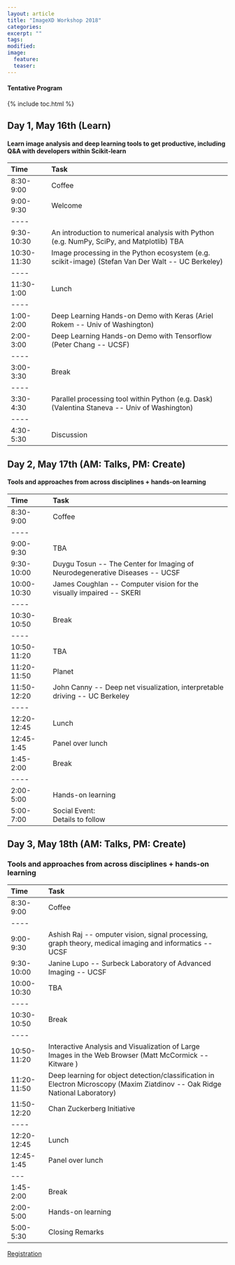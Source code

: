 ```yaml
---
layout: article
title: "ImageXD Workshop 2018"
categories:
excerpt: ""
tags:
modified:
image:
  feature:
  teaser:  
---
```


#### Tentative Program

{% include toc.html %}

## Day 1, May 16th (Learn)

#### Learn image analysis and deep learning tools to get productive, including Q&A with developers within Scikit-learn

| Time        | Task    |
|:------------|:--------|
| 8:30-9:00   | <span class="badge warning">Coffee</span>|
| 9:00-9:30   | Welcome |
|----
| 9:30-10:30  | An introduction to numerical analysis with Python (e.g. NumPy, SciPy, and Matplotlib) TBA |
| 10:30-11:30 | Image processing in the Python ecosystem (e.g. scikit-image) (Stefan Van Der Walt -- UC Berkeley) |
|----
| 11:30-1:00  | <span class="badge warning">Lunch</span>   |
|----
| 1:00-2:00   | Deep Learning Hands-on Demo with Keras (Ariel Rokem -- Univ of Washington) |
| 2:00-3:00   | Deep Learning Hands-on Demo with Tensorflow (Peter Chang -- UCSF)   |
|----
| 3:00-3:30   | <span class="badge warning">Break</span>   |
|----
| 3:30-4:30   | Parallel processing tool within Python (e.g. Dask) (Valentina Staneva -- Univ of Washington) |
|----
| 4:30-5:30   | Discussion |

## Day 2, May 17th (AM: Talks, PM: Create)

#### Tools and approaches from across disciplines + hands-on learning

| Time        | Task    |
|:------------|:--------|
| 8:30-9:00   | <span class="badge warning">Coffee</span>  |
|----
| 9:00-9:30   | TBA |
| 9:30-10:00  | Duygu Tosun -- The Center for Imaging of Neurodegenerative Diseases  -- UCSF |
| 10:00-10:30 | James Coughlan -- Computer vision for the visually impaired -- SKERI |
|----
| 10:30-10:50  | <span class="badge warning">Break</span>   |
|----
| 10:50-11:20  | TBA  |
| 11:20-11:50  | Planet |
| 11:50-12:20  | John Canny -- Deep net visualization, interpretable driving  -- UC Berkeley |
|----
| 12:20-12:45  | <span class="badge warning">Lunch</span>  |
| 12:45-1:45   | <span class="badge success">Panel over lunch</span> |
| 1:45-2:00    | Break |
|----
| 2:00-5:00    | Hands-on learning |
| 5:00-7:00    | <span class="badge danger">Social Event:</span> <br/> Details to follow |


## Day 3, May 18th (AM: Talks, PM: Create)

### Tools and approaches from across disciplines + hands-on learning


| Time        | Task    |
|:------------|:--------|
| 8:30-9:00   | <span class="badge warning">Coffee</span>  |
|----
| 9:00-9:30   | Ashish Raj -- omputer vision, signal processing, graph theory, medical imaging and informatics -- UCSF  |
| 9:30-10:00  | Janine Lupo -- Surbeck Laboratory of Advanced Imaging -- UCSF |
| 10:00-10:30 | TBA |
|----
| 10:30-10:50  | <span class="badge warning">Break</span>   |
|----
| 10:50-11:20  | Interactive Analysis and Visualization of Large Images in the Web Browser (Matt McCormick -- Kitware )  |
| 11:20-11:50  | Deep learning for object detection/classification in Electron Microscopy (Maxim Ziatdinov -- Oak Ridge National Laboratory)  |
| 11:50-12:20  | Chan Zuckerberg Initiative |
|----
| 12:20-12:45  | <span class="badge warning">Lunch</span>  |
| 12:45-1:45   | <span class="badge success">Panel over lunch</span> |
|---
| 1:45-2:00    | Break |
| 2:00-5:00    | Hands-on learning |
| 5:00-5:30    | Closing Remarks |

<a href="https://docs.google.com/forms/d/13gRMnLP3MTd3g6JoxfTZT0vBZqa10dE3Gg5HOwRR82Y/" class="btn"> Registration </a>
